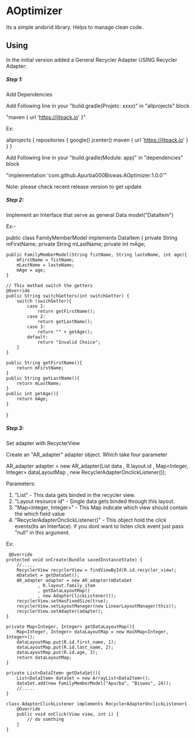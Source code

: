 # AOptimizer

Its a simple andorid library. Helps to manage clean code.

## Using

In the initial version added a General Recycler Adapter 
USING Recycler Adapter:

##### Step 1:
Add Dependencies

Add Following line in your "bulid.gradle(Projetc: xxxx)" in "allprojects" block

"maven { url 'https://jitpack.io' }"

Ex:

allprojects {
    repositories {
        google()
        jcenter()
        maven { url 'https://jitpack.io' }
    }
}

Add Following line in your "build.gradle(Module: app)" in "dependencies" block

"implementation 'com.github.Apurba000Biswas:AOptimizer:1.0.0'"

Note: please check recent release version to get update

##### Step 2:
Implement an Interface that serve as general Data model("DataItem")

Ex:-

public class FamilyMemberModel implements DataItem {
	private String mFirstName;
	private String mLastName;
	private int mAge;

	public FamilyMemberModel(String fistName, String lasteName, int age){
		mFirstName = fistName;
		mLastName = lasteName;
		mAge = age;
	}

	// This method switch the getters
	@Override
    public String switchGetters(int switchGetter) {
        switch (swichGetter){
            case 1:
                return getFirstName();
            case 2:
                return getLastName();
            case 3:
                return "" + getAge();
            default:
                return "Invalid Choice";
        }
    }

    public String getFirstName(){
        return mFirstName;
    }
    public String getLastName(){
        return mLastName;
    }
    public int getAge(){
        return mAge;
    }
}

##### Step 3:
Set adapter with RecyclerView

Create an "AR_adapter" adapter object. Which take four parameter

AR_adapter adapter = new AR_adapter(List<DataItem> data
                , R.layout.id
                , Map<Integer, Integer> dataLayoutMap
                , new RecyclerAdapterOnclickListener());

Parameters:
1. "List<DataItem>" - This data gets binded in the recycler view.
2. "Layout resource id" - Single data gets binded through this layout.
3. "Map<Integer, Integer>" - This Map indicate which view should contain the which field value
4. "RecyclerAdapterOnclickListener()" - This object hold the click events(Its an Interface).
	if you dont want to listen click event just pass "null" in this argument.

Ex:
	
	 @Override
    protected void onCreate(Bundle savedInstanceState) {
    	//.....
    	RecyclerView recyclerView = findViewById(R.id.recycler_view);
    	mDataSet = getDataSet();
    	AR_adapter adapter = new AR_adapter(mDataSet
                , R.layout.family_item
                , getDataLayoutMap()
                , new AdapterClickListener());
    	recyclerView.setHasFixedSize(true);
    	recyclerView.setLayoutManager(new LinearLayoutManager(this));
    	recyclerView.setAdapter(adapter);
	}

	private Map<Integer, Integer> getDataLayoutMap(){
        Map<Integer, Integer> dataLayoutMap = new HashMap<Integer, Integer>();
        dataLayoutMap.put(R.id.first_name, 1);
        dataLayoutMap.put(R.id.last_name, 2);
        dataLayoutMap.put(R.id.age, 3);
        return dataLayoutMap;
    }

    private List<DataItem> getDataSet(){
        List<DataItem> dataSet = new ArrayList<DataItem>();
        dataSet.add(new FamilyMemberModel("Apurba", "Biswas", 24));
        //.....
    }

    class AdapterClickListener implements RecyclerAdapterOnclickListener{
        @Override
        public void onClick(View view, int i) {
            // do somthing
        }
    }

